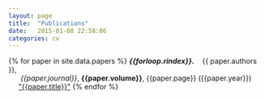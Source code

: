 ```yaml
---
layout: page
title:  "Publications"
date:   2015-01-08 22:58:06
categories: cv
---
```

{% for paper in site.data.papers %}
___{{forloop.rindex}}.___
&nbsp;&nbsp;       {{ paper.authors }},
<br> &nbsp;&nbsp;&nbsp;&nbsp;&nbsp;   _{{paper.journal}}_, __{{paper.volume}}__, {{paper.page}} ({{paper.year}})
<br> &nbsp;&nbsp;&nbsp;&nbsp;   ["{{paper.title}}"]({{paper.url}})
{% endfor %}
